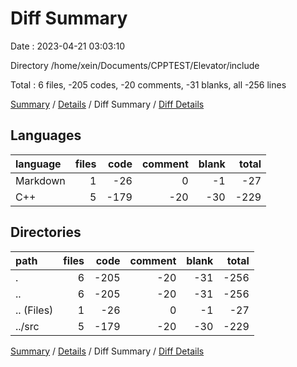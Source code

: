 # Diff Summary

Date : 2023-04-21 03:03:10

Directory /home/xein/Documents/CPPTEST/Elevator/include

Total : 6 files,  -205 codes, -20 comments, -31 blanks, all -256 lines

[Summary](results.md) / [Details](details.md) / Diff Summary / [Diff Details](diff-details.md)

## Languages
| language | files | code | comment | blank | total |
| :--- | ---: | ---: | ---: | ---: | ---: |
| Markdown | 1 | -26 | 0 | -1 | -27 |
| C++ | 5 | -179 | -20 | -30 | -229 |

## Directories
| path | files | code | comment | blank | total |
| :--- | ---: | ---: | ---: | ---: | ---: |
| . | 6 | -205 | -20 | -31 | -256 |
| .. | 6 | -205 | -20 | -31 | -256 |
| .. (Files) | 1 | -26 | 0 | -1 | -27 |
| ../src | 5 | -179 | -20 | -30 | -229 |

[Summary](results.md) / [Details](details.md) / Diff Summary / [Diff Details](diff-details.md)